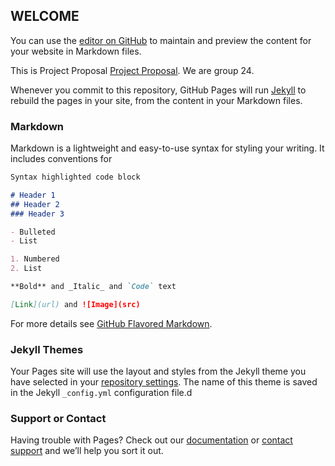 ## WELCOME

You can use the [editor on GitHub](https://github.com/egeakin/Database/edit/master/README.md) to maintain and preview the content for your website in Markdown files.  

This is Project Proposal [Project Proposal](https://github.com/egeakin/National-Judiciary-System/blob/master/CS353%20proposal.pdf).
We are group 24.

Whenever you commit to this repository, GitHub Pages will run [Jekyll](https://jekyllrb.com/) to rebuild the pages in your site, from the content in your Markdown files.

### Markdown

Markdown is a lightweight and easy-to-use syntax for styling your writing. It includes conventions for

```markdown
Syntax highlighted code block

# Header 1
## Header 2
### Header 3

- Bulleted
- List

1. Numbered
2. List

**Bold** and _Italic_ and `Code` text

[Link](url) and ![Image](src)
```

For more details see [GitHub Flavored Markdown](https://guides.github.com/features/mastering-markdown/).

### Jekyll Themes

Your Pages site will use the layout and styles from the Jekyll theme you have selected in your [repository settings](https://github.com/egeakin/Database/settings). The name of this theme is saved in the Jekyll `_config.yml` configuration file.d

### Support or Contact

Having trouble with Pages? Check out our [documentation](https://help.github.com/categories/github-pages-basics/) or [contact support](https://github.com/contact) and we’ll help you sort it out.
